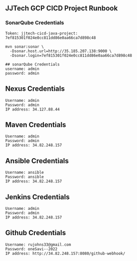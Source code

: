 ## JJTech GCP CICD Project Runbook
### SonarQube Credentials
```
Token: jjtech-cicd-java-project: 7ef815301f024e0cc811dd86e0aa66ca7d898c48
```
```
mvn sonar:sonar \
  -Dsonar.host.url=http://35.185.207.138:9000 \
  -Dsonar.login=7ef815301f024e0cc811dd86e0aa66ca7d898c48
```
```
## sonarQube Credentials
username: admin
password: admin
```
## Nexus Credentials
```
Username: admin
Password: admin
IP address: 34.127.88.44
```
## Maven Credentials
```
Username: admin
Password: admin
IP address: 34.82.248.157
```
## Ansible Credentials
```
Username: ansible
Password: ansible
IP address: 34.82.248.157
```

## Jenkins Credentials
```
Username: admin
Password: admin
IP address: 34.82.248.157
```
## Github Credentials
```
Username: rujohns33@gmail.com
Password: oneSavi--2022
IP address: http://34.82.248.157:8080/github-webhook/
```